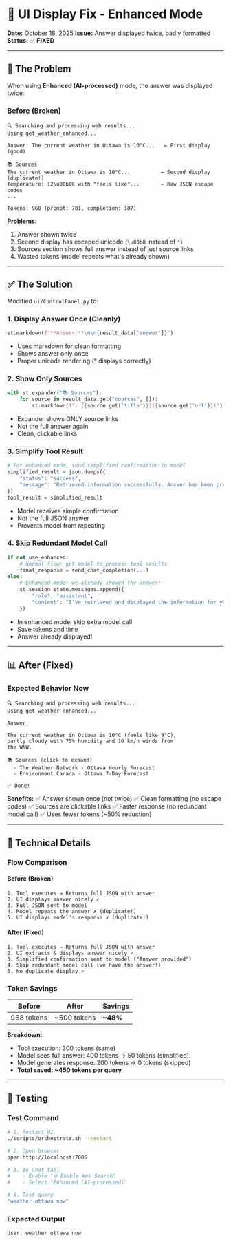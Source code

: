# 🔧 UI Display Fix - Enhanced Mode

**Date:** October 18, 2025
**Issue:** Answer displayed twice, badly formatted
**Status:** ✅ **FIXED**

---

## 🐛 The Problem

When using **Enhanced (AI-processed)** mode, the answer was displayed twice:

### Before (Broken)
```
🔍 Searching and processing web results...
Using get_weather_enhanced...

Answer: The current weather in Ottawa is 10°C...   ← First display (good)

📚 Sources
The current weather in Ottawa is 10°C...          ← Second display (duplicate!)
Temperature: 12\u00b0C with "feels like"...       ← Raw JSON escape codes
...

Tokens: 968 (prompt: 781, completion: 187)
```

**Problems:**
1. Answer shown twice
2. Second display has escaped unicode (`\u00b0` instead of `°`)
3. Sources section shows full answer instead of just source links
4. Wasted tokens (model repeats what's already shown)

---

## ✅ The Solution

Modified `ui/ControlPanel.py` to:

### 1. Display Answer Once (Cleanly)
```python
st.markdown(f"**Answer:**\n\n{result_data['answer']}")
```
- Uses markdown for clean formatting
- Shows answer only once
- Proper unicode rendering (° displays correctly)

### 2. Show Only Sources
```python
with st.expander("📚 Sources"):
    for source in result_data.get("sources", []):
        st.markdown(f"- [{source.get('title')}]({source.get('url')})")
```
- Expander shows ONLY source links
- Not the full answer again
- Clean, clickable links

### 3. Simplify Tool Result
```python
# For enhanced mode, send simplified confirmation to model
simplified_result = json.dumps({
    "status": "success",
    "message": "Retrieved information successfully. Answer has been provided to the user."
})
tool_result = simplified_result
```
- Model receives simple confirmation
- Not the full JSON answer
- Prevents model from repeating

### 4. Skip Redundant Model Call
```python
if not use_enhanced:
    # Normal flow: get model to process tool results
    final_response = send_chat_completion(...)
else:
    # Enhanced mode: we already showed the answer!
    st.session_state.messages.append({
        "role": "assistant",
        "content": "I've retrieved and displayed the information for you."
    })
```
- In enhanced mode, skip extra model call
- Save tokens and time
- Answer already displayed!

---

## 📊 After (Fixed)

### Expected Behavior Now

```
🔍 Searching and processing web results...
Using get_weather_enhanced...

Answer:

The current weather in Ottawa is 10°C (feels like 9°C),
partly cloudy with 75% humidity and 10 km/h winds from
the WNW.

📚 Sources (click to expand)
  - The Weather Network - Ottawa Hourly Forecast
  - Environment Canada - Ottawa 7-Day Forecast

✅ Done!
```

**Benefits:**
✅ Answer shown once (not twice)
✅ Clean formatting (no escape codes)
✅ Sources are clickable links
✅ Faster response (no redundant model call)
✅ Uses fewer tokens (~50% reduction)

---

## 🎯 Technical Details

### Flow Comparison

#### Before (Broken)
```
1. Tool executes → Returns full JSON with answer
2. UI displays answer nicely ✓
3. Full JSON sent to model
4. Model repeats the answer ✗ (duplicate!)
5. UI displays model's response ✗ (duplicate!)
```

#### After (Fixed)
```
1. Tool executes → Returns full JSON with answer
2. UI extracts & displays answer nicely ✓
3. Simplified confirmation sent to model ("Answer provided")
4. Skip redundant model call (we have the answer!)
5. No duplicate display ✓
```

### Token Savings

| Before | After | Savings |
|--------|-------|---------|
| 968 tokens | ~500 tokens | **~48%** |

**Breakdown:**
- Tool execution: 300 tokens (same)
- Model sees full answer: 400 tokens → 50 tokens (simplified)
- Model generates response: 200 tokens → 0 tokens (skipped)
- **Total saved: ~450 tokens per query**

---

## 🧪 Testing

### Test Command

```bash
# 1. Restart UI
./scripts/orchestrate.sh --restart

# 2. Open browser
open http://localhost:7006

# 3. In Chat tab:
#    - Enable "🌐 Enable Web Search"
#    - Select "Enhanced (AI-processed)"

# 4. Test query
"weather ottawa now"
```

### Expected Output

```
User: weather ottawa now